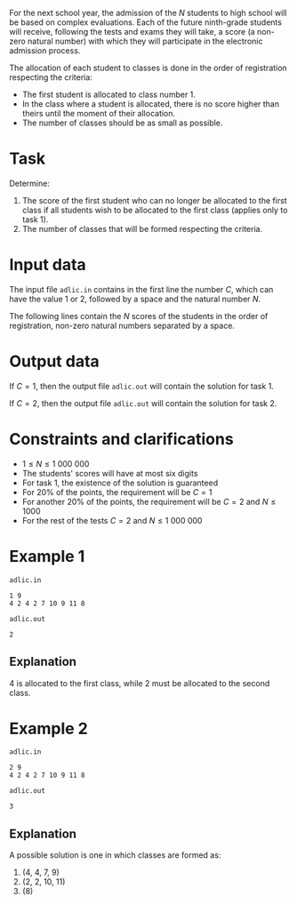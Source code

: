 For the next school year, the admission of the $N$ students to high school will be based on complex evaluations. Each of the future ninth-grade students will receive, following the tests and exams they will take, a score (a non-zero natural number) with which they will participate in the electronic admission process.

The allocation of each student to classes is done in the order of registration respecting the criteria:

* The first student is allocated to class number $1$.
* In the class where a student is allocated, there is no score higher than theirs until the moment of their allocation.
* The number of classes should be as small as possible.

# Task

Determine:

1. The score of the first student who can no longer be allocated to the first class if all students wish to be allocated to the first class (applies only to task $1$).
2. The number of classes that will be formed respecting the criteria.

# Input data

The input file `adlic.in` contains in the first line the number $C$, which can have the value $1$ or $2$, followed by a space and the natural number $N$.

The following lines contain the $N$ scores of the students in the order of registration, non-zero natural numbers separated by a space.

# Output data

If $C=1$, then the output file `adlic.out` will contain the solution for task $1$.

If $C=2$, then the output file `adlic.out` will contain the solution for task $2$.

# Constraints and clarifications

* $1 \leq N \leq 1\ 000\ 000$
* The students' scores will have at most six digits
* For task $1$, the existence of the solution is guaranteed
* For $20$% of the points, the requirement will be $C = 1$
* For another $20$% of the points, the requirement will be $C = 2$ and $N \leq 1000$
* For the rest of the tests $C = 2$ and $N \leq 1\ 000\ 000$

# Example 1

`adlic.in`
```
1 9
4 2 4 2 7 10 9 11 8
```

`adlic.out`
```
2
```

## Explanation

$4$ is allocated to the first class, while $2$ must be allocated to the second class.

# Example 2

`adlic.in`
```
2 9
4 2 4 2 7 10 9 11 8
```

`adlic.out`
```
3
```

## Explanation

A possible solution is one in which classes are formed as:

1. $(4, \ 4, \ 7, \ 9)$
2. $(2, \ 2, \ 10, \ 11)$
3. $(8)$